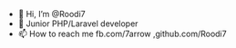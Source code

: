 - 👋 Hi, I’m @Roodi7
- 👀 Junior PHP/Laravel developer
- 📫 How to reach me fb.com/7arrow ,github.com/Roodi7
